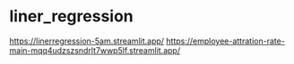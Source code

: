 # liner_regression
https://linerregression-5am.streamlit.app/
https://employee-attration-rate-main-mqq4udzszsndrlt7wwp5lf.streamlit.app/
